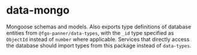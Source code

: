 # data-mongo
Mongoose schemas and models. Also exports type definitions of database entities from `@fgo-panner/data-types`, with the `_id` type specified as `ObjectId` instead of `number` where applicable. Services that directly access the database should import types from this package instead of `data-types`.